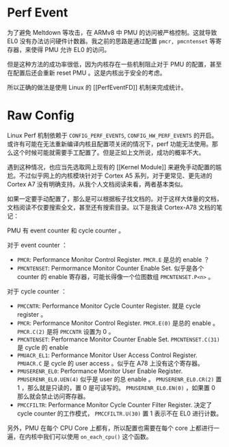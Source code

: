 # Perf Event

为了避免 Meltdown 等攻击，在 ARMv8 中 PMU 的访问被严格控制。这就导致 EL0 没有办法访问硬件计数器。我之前的思路是通过配置 `pmcr, pmcntenset` 等寄存器，来使得 PMU 允许 EL0 的访问。

但是这种方法的成功率很低，因为内核存在一些机制阻止对于 PMU 的配置，甚至在配置后还会重新 reset PMU 。这是内核出于安全的考虑。

所以正确的做法是使用 Linux 的 [[PerfEventFD]] 机制来完成统计。

# Raw Config

Linux Perf 机制依赖于 `CONFIG_PERF_EVENTS`, `CONFIG_HW_PERF_EVENTS` 的开启。或许有可能在无法重新编译内核且配置项关闭的情况下，perf 功能无法使用。那么这个时候可能就需要手工配置了。但是正如上文所说，成功的概率不大。

遇到这种情况，也应当先选取网上现有的 [[Kernel Module]] 来避免手动配置的尴尬。不过似乎网上的内核模块针对于 Cortex A5 系列，对于更常见、更先进的 Cortex A7 没有明确支持。从我个人文档阅读来看，两者基本类似。

如果一定要手动配置了，那么是可以根据板子找文档的。对于这样大体量的文档，文档阅读不仅要搜索全文，甚至还有搜索目录。以下是我读 Cortex-A78 文档的笔记：

PMU 有 event counter 和 cycle counter 。

对于 event counter ：

- `PMCR`: Performance Monitor Control Register. `PMCR.E` 是总的 enable ？
- `PMCNTENSET`: Permormance Monitor Counter Enable Set. 似乎是各个 counter 的 enable 寄存器，可能长得像一个位图数组 `PMCNTENSET.P<n>` 。

对于 cycle counter ：

- `PMCCNTR`: Performance Monitor Cycle Counter Register. 就是 cycle register 。
- `PMCR`: Performance Monitor Control Register. `PMCR.E(0)` 是总的 enable 。 `PMCR.C(2)` 是将 `PMCCNTR` 设置为 0 。
- `PMCNTENSET`: Performance Monitor Counter Enable Set. `PMCNTENSET.C(31)` 是 cycle 的 enable
- `PMUACR_EL1`: Performance Monitor User Access Control Register. `PMUACR.C` 是 cycle 的 user access 。似乎在 A78 上没有这个寄存器。
- `PMUSERENR_EL0`: Performance Monitor User Enable Register. `PMUSERENR_EL0.UEN(4)` 似乎是 user 的总 enable 。 `PMUSERENR_EL0.CR(2)` 置 1 ，那么就是只读的，置 0 是可读写的。 `PMUSERENR_EL0.EN(0)` ，如果置 0 那么就会禁止访问寄存器。
- `PMCCFILTR`: Performance Monitor Cycle Counter Filter Register. 决定了 cycle counter 的工作模式， `PMCCFILTR.U(30)` 置 1 表示不在 EL0 进行计数。

另外，PMU 在每个 CPU Core 上都有，所以配置也需要在每个 core 上都进行一遍，在内核中我们可以使用 `on_each_cpu()` 这个函数。
